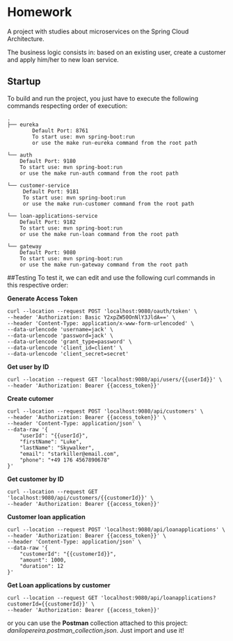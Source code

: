 # Homework
A project with studies about microservices on the Spring Cloud Architecture.

The business logic consists in: based on an existing user, create a customer and apply him/her to new loan service.

## Startup

To build and run the project, you just have to execute the following commands respecting order of execution:

```
.
├── eureka
        Default Port: 8761
        To start use: mvn spring-boot:run
        or use the make run-eureka command from the root path

└── auth
    Default Port: 9180
    To start use: mvn spring-boot:run
    or use the make run-auth command from the root path

└── customer-service
     Default Port: 9181
     To start use: mvn spring-boot:run
     or use the make run-customer command from the root path

└── loan-applications-service
    Default Port: 9182
    To start use: mvn spring-boot:run
    or use the make run-loan command from the root path

└── gateway
    Default Port: 9080
    To start use: mvn spring-boot:run
    or use the make run-gateway command from the root path

```

##Testing
To test it, we can edit and use the following curl commands in this respective order:

**Generate Access Token**

```shell script
curl --location --request POST 'localhost:9080/oauth/token' \
--header 'Authorization: Basic Y2xpZW50OnNlY3JldA==' \
--header 'Content-Type: application/x-www-form-urlencoded' \
--data-urlencode 'username=jack' \
--data-urlencode 'password=jack' \
--data-urlencode 'grant_type=password' \
--data-urlencode 'client_id=client' \
--data-urlencode 'client_secret=secret'
```

**Get user by ID**

```shell script
curl --location --request GET 'localhost:9080/api/users/{{userId}}' \
--header 'Authorization: Bearer {{access_token}}' 
```

**Create cutomer**

```shell script
curl --location --request POST 'localhost:9080/api/customers' \
--header 'Authorization: Bearer {{access_token}}' \
--header 'Content-Type: application/json' \
--data-raw '{
	"userId": "{{userId}",
	"firstName": "Luke",
	"lastName": "Skywalker",
	"email": "starkiller@email.com",
	"phone": "+49 176 4567890678"
}'
```

**Get customer by ID**

```shell script
curl --location --request GET 'localhost:9080/api/customers/{{customerId}}' \
--header 'Authorization: Bearer {{access_token}}'
```

**Customer loan application**

```shell script
curl --location --request POST 'localhost:9080/api/loanapplications' \
--header 'Authorization: Bearer {{access_token}}' \
--header 'Content-Type: application/json' \
--data-raw '{
	"customerId": "{{customerId}}",
	"amount": 1000,
	"duration": 12
}'
```

**Get Loan applications by customer**

```shell script
curl --location --request GET 'localhost:9080/api/loanapplications?customerId={{customerId}}' \
--header 'Authorization: Bearer {{access_token}}' 
```

or you can use the **Postman** collection attached to this project: *danilopereira.postman_collection.json*. Just import and use it!
